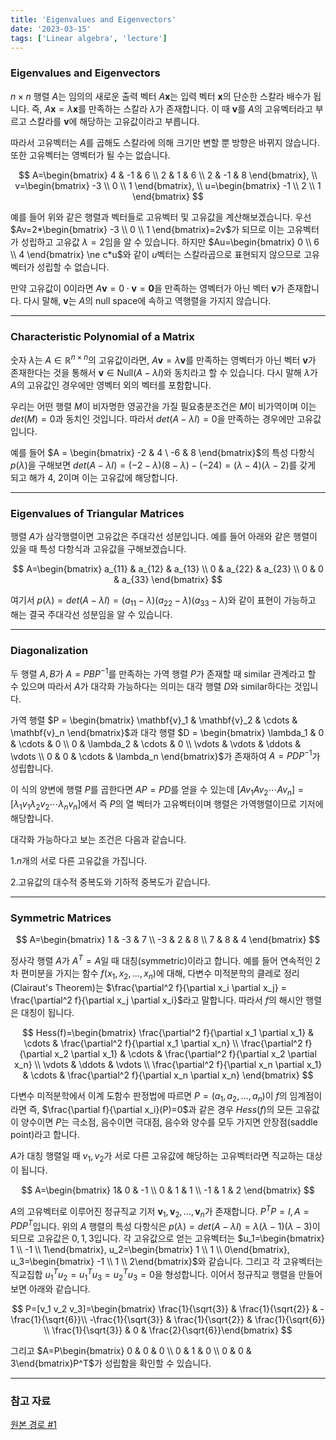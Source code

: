 ```yaml
---
title: 'Eigenvalues and Eigenvectors'
date: '2023-03-15'
tags: ['Linear algebra', 'lecture']
---
```


### Eigenvalues and Eigenvectors

$n \times n$ 행렬 $A$는 임의의 새로운 출력 벡터 $A\mathbf{x}$는 입력 벡터 $\mathbf{x}$의 단순한 스칼라 배수가 됩니다. 즉, $A\mathbf{x} = \lambda\mathbf{x}$를 만족하는 스칼라 $\lambda$가 존재합니다. 이 때 $\mathbf{v}$를 $A$의 고유벡터라고 부르고 스칼라를 $\mathbf{v}$에 해당하는 고유값이라고 부릅니다.

따라서 고유벡터는 $A$를 곱해도 스칼라에 의해 크기만 변할 뿐 방향은 바뀌지 않습니다. 또한 고유벡터는 영벡터가 될 수는 없습니다.

$$
A=\begin{bmatrix}
4 & -1 & 6 \\
2 & 1 & 6 \\
2 & -1 & 8
\end{bmatrix}, \\
v=\begin{bmatrix}
-3 \\
0 \\
1
\end{bmatrix}, \\
u=\begin{bmatrix}
-1 \\
2 \\
1
\end{bmatrix}
$$

예를 들어 위와 같은 행렬과 벡터들로 고유벡터 및 고유값을 계산해보겠습니다. 우선 $Av=2*\begin{bmatrix}
-3 \\
0 \\
1
\end{bmatrix}=2v$가 되므로 이는 고유벡터가 성립하고 고유값 $\lambda=2$임을 알 수 있습니다. 하지만 $Au=\begin{bmatrix}
0 \\
6 \\
4
\end{bmatrix} \ne c*u$와 같이 $u$벡터는 스칼라곱으로 표현되지 않으므로 고유벡터가 성립할 수 없습니다.

만약 고유값이 0이라면 $A\mathbf{v} = 0 \cdot \mathbf{v} = \mathbf{0}$을 만족하는 영벡터가 아닌 벡터 $\mathbf{v}$가 존재합니다. 다시 말해, $\mathbf{v}$는 $A$의 null space에 속하고 역행렬을 가지지 않습니다.

---

### Characteristic Polynomial of a Matrix

숫자 $\lambda$는 $A \in \mathbb{R}^{n \times n}$의 고유값이라면, $A\mathbf{v} = \lambda\mathbf{v}$를 만족하는 영벡터가 아닌 벡터 $\mathbf{v}$가 존재한다는 것을 통해서 $\mathbf{v} \in \text{Null}(A - \lambda I)$와 동치라고 할 수 있습니다. 다시 말해 $\lambda$가 $A$의 고유값인 경우에만 영벡터 외의 벡터를 포함합니다.

우리는 어떤 행렬 $M$이 비자명한 영공간을 가질 필요충분조건은 $M$이 비가역이며 이는 $det(M)=0$과 동치인 것입니다. 따라서 $det(A-\lambda I)=0$을 만족하는 경우에만 고유값입니다.

예를 들어 $A = \begin{bmatrix} -2 & 4 \ -6 & 8 \end{bmatrix}$의 특성 다항식 $p(\lambda)$을 구해보면 $det(A-\lambda I)=(-2-\lambda)(8-\lambda)-(-24)=(\lambda-4)(\lambda-2)$를 갖게 되고 해가 4, 2이며 이는 고유값에 해당합니다.

---

### Eigenvalues of Triangular Matrices

행렬 $A$가 삼각행렬이면 고유값은 주대각선 성분입니다. 예를 들어 아래와 같은 행렬이 있을 때 특성 다항식과 고유값을 구해보겠습니다.

$$
A=\begin{bmatrix}
a_{11} & a_{12} & a_{13} \\
0 & a_{22} & a_{23} \\
0 & 0 & a_{33}
\end{bmatrix}
$$

여기서 $p(\lambda)=det(A-\lambda I)=(a_{11}-\lambda)(a_{22}-\lambda)(a_{33} - \lambda)$와 같이 표현이 가능하고 해는 결국 주대각선 성분임을 알 수 있습니다.

---

### Diagonalization

두 행렬 $A, B$가 $A = PBP^{-1}$를 만족하는 가역 행렬 $P$가 존재할 때 similar 관계라고 할 수 있으며 따라서 $A$가 대각화 가능하다는 의미는 대각 행렬 $D$와 similar하다는 것입니다.

가역 행렬 $P = \begin{bmatrix} \mathbf{v}_1 & \mathbf{v}_2 & \cdots & \mathbf{v}_n \end{bmatrix}$과 대각 행렬 $D = \begin{bmatrix} \lambda_1 & 0 & \cdots & 0 \\ 0 & \lambda_2 & \cdots & 0 \\ \vdots & \vdots & \ddots & \vdots \\ 0 & 0 & \cdots & \lambda_n \end{bmatrix}$가 존재하여 $A = PDP^{-1}$가 성립합니다.

이 식의 양변에 행렬 $P$를 곱한다면 $AP=PD$를 얻을 수 있는데 $[Av_1 Av_2 \cdots Av_n]=[\lambda_1v_1 \lambda_2v_2 \cdots \lambda_nv_n]$에서 즉 $P$의 열 벡터가 고유벡터이며 행렬은 가역행렬이므로 기저에 해당합니다.

대각화 가능하다고 보는 조건은 다음과 같습니다.

1.$n$개의 서로 다른 고유값을 가집니다.

2.고유값의 대수적 중복도와 기하적 중복도가 같습니다.

---

### Symmetric Matrices

$$
A=\begin{bmatrix}
1 & -3 & 7 \\
-3 & 2 & 8 \\
7 & 8 & 4
\end{bmatrix}
$$

정사각 행렬 $A$가 $A^T=A$일 때 대칭(symmetric)이라고 합니다. 예를 들어 연속적인 2차 편미분을 가지는 함수 $f(x_1, x_2, \dots, x_n)$에 대해, 다변수 미적분학의 클레로 정리(Clairaut's Theorem)는 $\frac{\partial^2 f}{\partial x_i \partial x_j} = \frac{\partial^2 f}{\partial x_j \partial x_i}$라고 말합니다. 따라서 $f$의 해시안 행렬은 대칭이 됩니다.

$$
Hess(f)=\begin{bmatrix}
\frac{\partial^2 f}{\partial x_1 \partial x_1} & \cdots & \frac{\partial^2 f}{\partial x_1 \partial x_n} \\
\frac{\partial^2 f}{\partial x_2 \partial x_1} & \cdots & \frac{\partial^2 f}{\partial x_2 \partial x_n} \\
\vdots & \ddots & \vdots \\
\frac{\partial^2 f}{\partial x_n \partial x_1} & \cdots & \frac{\partial^2 f}{\partial x_n \partial x_n}
\end{bmatrix}
$$

다변수 미적분학에서 이계 도함수 판정법에 따르면 $P=(a_1, a_2, \dots, a_n)$이 $f$의 임계점이라면 즉, $\frac{\partial f}{\partial x_i}(P)=0$과 같은 경우 $Hess(f)$의 모든 고유값이 양수이면 $P$는 극소점, 음수이면 극대점, 음수와 양수를 모두 가지면 안장점(saddle point)라고 합니다.

$A$가 대칭 행렬일 때 $v_1, v_2$가 서로 다른 고유값에 해당하는 고유벡터라면 직교하는 대상이 됩니다.

$$
A=\begin{bmatrix}
1& 0 & -1 \\
0 & 1 & 1 \\
-1 & 1 & 2
\end{bmatrix}
$$

$A$의 고유벡터로 이루어진 정규직교 기저 ${\mathbf{v}_1, \mathbf{v}_2, \dots, \mathbf{v}_n}$가 존재합니다. $P^TP=I, A=PDP^T$입니다. 위의 $A$ 행렬의 특성 다항식은 $p(\lambda)=det(A-\lambda I)=\lambda(\lambda-1)(\lambda-3)$이 되므로 고유값은 $0, 1, 3$입니다. 각 고유값으로 얻는 고유벡터는 $u_1=\begin{bmatrix} 1 \\ -1 \\ 1\end{bmatrix}, u_2=\begin{bmatrix} 1 \\ 1 \\ 0\end{bmatrix}, u_3=\begin{bmatrix} -1 \\ 1 \\ 2\end{bmatrix}$와 같습니다. 그리고 각 고유벡터는 직교집합 $u_1^Tu_2=u_1^Tu_3=u_2^Tu_3=0$을 형성합니다. 이어서 정규직교 행렬을 만들어 보면 아래와 같습니다.

$$
P=[v_1 v_2 v_3]=\begin{bmatrix} \frac{1}{\sqrt{3}} & \frac{1}{\sqrt{2}} & -\frac{1}{\sqrt{6}}\\ -\frac{1}{\sqrt{3}} & \frac{1}{\sqrt{2}} & \frac{1}{\sqrt{6}} \\ \frac{1}{\sqrt{3}} & 0 & \frac{2}{\sqrt{6}}\end{bmatrix}
$$

그리고 $A=P\begin{bmatrix} 0 & 0 & 0 \\ 0 & 1 & 0 \\ 0 & 0 & 3\end{bmatrix}P^T$가 성립함을 확인할 수 있습니다.

---

### 참고 자료

[원본 경로 #1](https://www.geneseo.edu/~aguilar/public/assets/courses/233/main_notes.pdf)